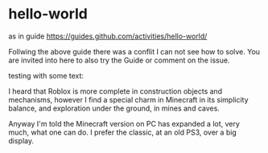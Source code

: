 # hello-world
as in guide https://guides.github.com/activities/hello-world/

Follwing the above guide there was a conflit I can not see how to solve.
You are invited into here to also try the Guide or comment on the issue.

testing with some text:

I heard that Roblox is more complete in construction objects and mechanisms, 
however I find a special charm in Minecraft in its simplicity balance, 
and exploration under the ground, in mines and caves. 

Anyway I'm told the Minecraft version on PC has expanded a lot, very much, 
what one can do. I prefer the classic, at an old PS3, over a big display.
